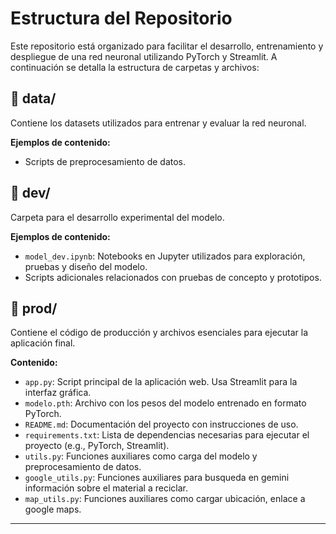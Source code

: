 # Estructura del Repositorio

Este repositorio está organizado para facilitar el desarrollo, entrenamiento y despliegue de una red neuronal utilizando PyTorch y Streamlit. A continuación se detalla la estructura de carpetas y archivos:

## 📁 data/

Contiene los datasets utilizados para entrenar y evaluar la red neuronal.

**Ejemplos de contenido:**
- Scripts de preprocesamiento de datos.

## 📁 dev/

Carpeta para el desarrollo experimental del modelo.

**Ejemplos de contenido:**
- `model_dev.ipynb`: Notebooks en Jupyter utilizados para exploración, pruebas y diseño del modelo.
- Scripts adicionales relacionados con pruebas de concepto y prototipos.

## 📁 prod/

Contiene el código de producción y archivos esenciales para ejecutar la aplicación final.

**Contenido:**
- `app.py`: Script principal de la aplicación web. Usa Streamlit para la interfaz gráfica.
- `modelo.pth`: Archivo con los pesos del modelo entrenado en formato PyTorch.
- `README.md`: Documentación del proyecto con instrucciones de uso.
- `requirements.txt`: Lista de dependencias necesarias para ejecutar el proyecto (e.g., PyTorch, Streamlit).
- `utils.py`: Funciones auxiliares como carga del modelo y preprocesamiento de datos.
- `google_utils.py`: Funciones auxiliares para busqueda en gemini información sobre el material a reciclar.
- `map_utils.py`: Funciones auxiliares como cargar ubicación, enlace a google maps.
---

